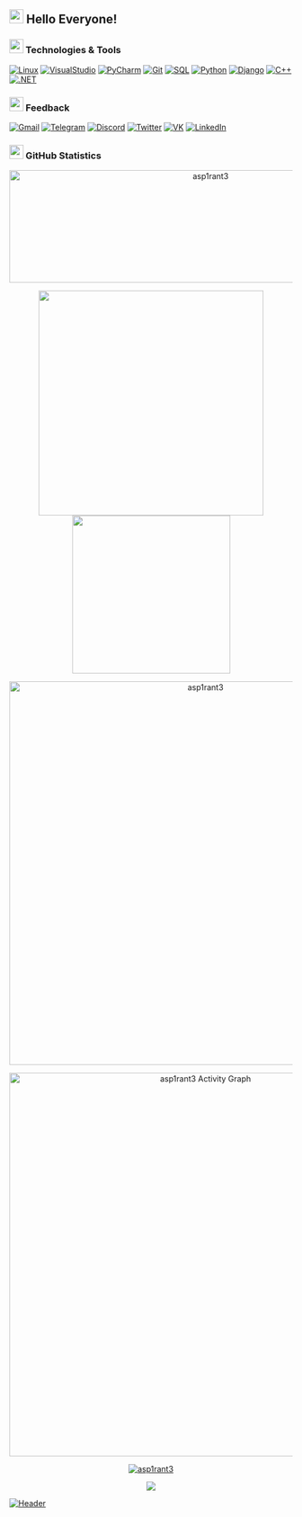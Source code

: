 ## <img src="https://github.com/asp1rant3/asp1rant3/blob/main/assets/yodasmile.gif" width="25px"> Hello Everyone!

### <img src="https://github.com/asp1rant3/asp1rant3/blob/main/assets/cockroach.gif" width="25px"> Technologies & Tools

[![Linux](https://img.shields.io/badge/-Linux-1e1f26?style=for-the-badge&logo=Fedora)](https://wikipedia.org/wiki/Fedora_Linux)
[![VisualStudio](https://img.shields.io/badge/-VS/VSCode-1e1f26?style=for-the-badge&logo=VisualStudio)](https://wikipedia.org/wiki/Visual_Studio)
[![PyCharm](https://img.shields.io/badge/-PyCharm-1e1f26?style=for-the-badge&logo=PyCharm)](https://wikipedia.org/wiki/PyCharm)
[![Git](https://img.shields.io/badge/-Git-1e1f26?style=for-the-badge&logo=Git)](https://wikipedia.org/wiki/Git)
[![SQL](https://img.shields.io/badge/-SQL-1e1f26?style=for-the-badge&logo=MySQL)](https://wikipedia.org/wiki/SQL)
[![Python](https://img.shields.io/badge/-Python-1e1f26?style=for-the-badge&logo=Python)](https://wikipedia.org/wiki/Python_(programming_language))
[![Django](https://img.shields.io/badge/-Django-1e1f26?style=for-the-badge&logo=Django)](https://wikipedia.org/wiki/Django_(web_framework))
[![C++](https://img.shields.io/badge/-C++-1e1f26?style=for-the-badge&logo=C%2b%2b)](https://wikipedia.org/wiki/C%2B%2B)
[![.NET](https://img.shields.io/badge/-.NET-1e1f26?style=for-the-badge&logo=.NET)](https://wikipedia.org/wiki/.NET)

### <img src="https://github.com/asp1rant3/asp1rant3/blob/main/assets/idk.gif" width="25px"> Feedback

[![Gmail](https://img.shields.io/badge/-Gmail-1e1f26?style=for-the-badge&logo=Gmail)](https://mailhide.io/e/jUcMyHpo)
[![Telegram](https://img.shields.io/badge/-Telegram-1e1f26?style=for-the-badge&logo=Telegram)](https://t.me/asp1rant3)
[![Discord](https://img.shields.io/badge/-Discord-1e1f26?style=for-the-badge&logo=Discord)](https://discord.com/users/318032796088008706)
[![Twitter](https://img.shields.io/badge/-Twitter-1e1f26?style=for-the-badge&logo=Twitter)](https://twitter.com/asp1rant3)
[![VK](https://img.shields.io/badge/-VK-1e1f26?style=for-the-badge&logo=VK)](https://vk.com/asp1rant3)
[![LinkedIn](https://img.shields.io/badge/-LinkedIn-1e1f26?style=for-the-badge&logo=LinkedIn)](https://www.linkedin.com/in/asp1rant3)

### <img src="https://github.com/asp1rant3/asp1rant3/blob/main/assets/PepeDisco.gif" width="25px"> GitHub Statistics

<p align="center"><img width = "700px" img height="200em" src="https://github-profile-summary-cards.vercel.app/api/cards/profile-details?username=asp1rant3&theme=github_dark" alt="asp1rant3" align = "center"/></p>

<p align="center">
  <tr> 
      <td><img width="400px" align="center" src="https://github-readme-stats.vercel.app/api?username=asp1rant3&hide_border=true&count_private=false&layout=compact&hide_title=true&show_icons=true&theme=dark&icon_color=5194f0&bg_color=0d1117" /></td>
      <td><img width="281px" align= "center"src="https://github-readme-stats.vercel.app/api/top-langs/?username=asp1rant3&hide=html&layout=compact&hide_border=true&hide_title=false&theme=dark&icon_color=5194f0&bg_color=0d1117" /></td>
  </tr>
</p>

<p align="center">
<tr>
<td><img width="682px" img src="https://github-readme-streak-stats.herokuapp.com/?user=asp1rant3&theme=black-ice&hide_border=true&stroke=0000&background=0D1117&ring=e05397&fire=e05397&currStreakLabel=e05397" alt="asp1rant3"/></td>
</tr>
</p>

<p align="center">
<tr>
<td><a href="#"><img width = "682px" img alt="asp1rant3 Activity Graph" src="https://activity-graph.herokuapp.com/graph?username=asp1rant3&bg_color=0D1117&color=e05397&line=e05397&point=FFFFFF&hide_border=true&"/></a></td>
</tr>
</p>

<p align="center"> <a href="https://github.com/asp1rant3"><img src="https://github-profile-trophy.vercel.app/?username=asp1rant3&margin-w=5&theme=radical" alt="asp1rant3" /></a></p>

<p align="center"><img src="https://visitor-badge.glitch.me/badge?page_id=asp1rant3.visitor-badge&color=5194f0"/></p>

[![Header](https://github.com/asp1rant3/asp1rant3/blob/main/assets/header.png)](https://github.com/asp1rant3)
